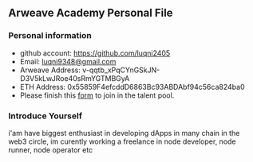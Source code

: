 ## Arweave Academy Personal File

### Personal information

- github account: https://github.com/luqni2405
- Email: luqni9348@gmail.com
- Arweave Address: v-qqtb_xPqCYnGSkJN-D3V5kLwJRoe40sRmYGTMBGyA
- ETH Address: 0x55859F4efcddD6863Bc93ABDAbf94c56ca824ba0
- Please finish this [form](https://docs.google.com/forms/d/e/1FAIpQLSfWA5fIIcBgmRppm3jNz5vmf9Mai_QMVil-2pO4r7YKn_Zhtw/viewform?usp=sf_link) to join in the talent pool.

### Introduce Yourself
 i'am have biggest enthusiast in developing dApps in many chain in the web3 circle, im curently working a freelance in node developer, node runner, node operator etc
